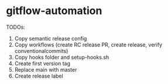 # gitflow-automation

TODOs:
1. Copy semantic release config
2. Copy workflows (create RC release PR, create release, verify conventionalcommits)
3. Copy hooks folder and setup-hooks.sh
4. Create first version tag
5. Replace main with master
6. Create release label